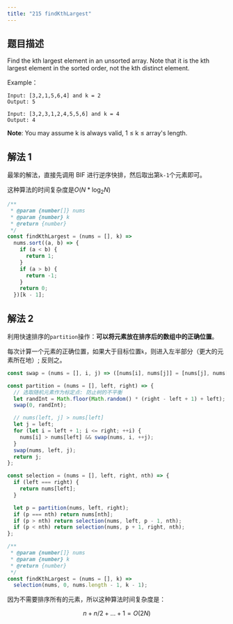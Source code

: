 ```yaml
---
title: "215 findKthLargest"
---
```


## 题目描述

Find the kth largest element in an unsorted array. Note that it is the kth largest element in the sorted order, not the kth distinct element.

Example：

```
Input: [3,2,1,5,6,4] and k = 2
Output: 5

Input: [3,2,3,1,2,4,5,5,6] and k = 4
Output: 4
```

**Note**: You may assume k is always valid, 1 ≤ k ≤ array's length.

## 解法 1

最笨的解法，直接先调用 BIF 进行逆序快排，然后取出第`k-1`个元素即可。

这种算法的时间复杂度是$O(N*\log_2 N)$

```javascript
/**
 * @param {number[]} nums
 * @param {number} k
 * @return {number}
 */
const findKthLargest = (nums = [], k) =>
  nums.sort((a, b) => {
    if (a < b) {
      return 1;
    }
    if (a > b) {
      return -1;
    }
    return 0;
  })[k - 1];
```

## 解法 2

利用快速排序的`partition`操作：**可以将元素放在排序后的数组中的正确位置**。

每次计算一个元素的正确位置，如果大于目标位置`k`，则进入左半部分（更大的元素所在地）; 反则之。

```javascript
const swap = (nums = [], i, j) => ([nums[i], nums[j]] = [nums[j], nums[i]]);

const partition = (nums = [], left, right) => {
  // 选取随机元素作为标定点: 防止树的不平衡
  let randInt = Math.floor(Math.random() * (right - left + 1) + left);
  swap(0, randInt);

  // nums(left, j] > nums[left]
  let j = left;
  for (let i = left + 1; i <= right; ++i) {
    nums[i] > nums[left] && swap(nums, i, ++j);
  }
  swap(nums, left, j);
  return j;
};

const selection = (nums = [], left, right, nth) => {
  if (left === right) {
    return nums[left];
  }

  let p = partition(nums, left, right);
  if (p === nth) return nums[nth];
  if (p > nth) return selection(nums, left, p - 1, nth);
  if (p < nth) return selection(nums, p + 1, right, nth);
};

/**
 * @param {number[]} nums
 * @param {number} k
 * @return {number}
 */
const findKthLargest = (nums = [], k) =>
  selection(nums, 0, nums.length - 1, k - 1);
```

因为不需要排序所有的元素，所以这种算法时间复杂度是：

$$
n + n/2 + ... + 1 = O(2N)
$$
